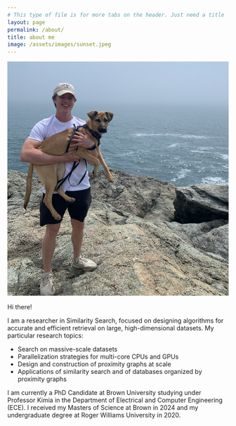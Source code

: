 ```yaml
---
# This type of file is for more tabs on the header. Just need a title
layout: page
permalink: /about/
title: about me
image: /assets/images/sunset.jpeg
---
```

<div class="wrapper">
    <div class="modern-card" style="width: 100%;">
        <div class="card-body">
            <div class="row align-items-center">
                <!-- image -->
                <div class="col-md-4 mb-4 mb-md-0">
                    <img src="/assets/images/stevie/stevie-and-me.png" alt="me and my dog" class="img-fluid rounded shadow">
                </div>
                <!-- description -->
                <div class="col-md-7">
                    <p>Hi there! </p>
                    <p>
                    I am a researcher in Similarity Search, focused on designing algorithms for accurate and efficient 
                    retrieval on large, high-dimensional datasets. My particular research topics:
                    <ul>
                        <li> Search on massive-scale datasets </li>
                        <li> Parallelization strategies for multi-core CPUs and GPUs </li>
                        <li> Design and construction of proximity graphs at scale </li>
                        <li> Applications of similarity search and of databases organized by proximity graphs</li>
                    </ul>
                    I am currently a PhD Candidate at Brown University studying under Professor Kimia in 
                    the Department of Electrical and Computer Engineering (ECE). I received my Masters of Science at Brown 
                    in 2024 and my undergraduate degree at Roger Williams University in 2020.
                    </p>
                </div>
            </div>
        </div>
    </div>
</div>